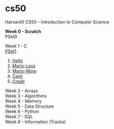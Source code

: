 # cs50
HarvardX CS50 - Introduction to Computer Science <br>

<b>Week 0 - Scratch</b> <br>
PSet0<br>

Week 1 - C <br>
<a href ="https://github.com/aaryarajoju/cs50/tree/main/Week%201%20-%20C%20(P%20Set%201)">PSet1</a><br>
<ol>
  <li><a href = "https://github.com/aaryarajoju/cs50/blob/main/Week%201%20-%20C%20(P%20Set%201)/1)hello.c">Hello</a></li>
  <li><a href = "https://github.com/aaryarajoju/cs50/blob/main/Week%201%20-%20C%20(P%20Set%201)/2)mario-less.c">Mario-Less</a></li>
  <li><a href = "https://github.com/aaryarajoju/cs50/blob/main/Week%201%20-%20C%20(P%20Set%201)/2)mario-more.c">Mario-More</a></li>
  <li><a href = "https://github.com/aaryarajoju/cs50/blob/main/Week%201%20-%20C%20(P%20Set%201)/3)cash.c">Cash</a></li>
  <li><a href = "https://github.com/aaryarajoju/cs50/blob/main/Week%201%20-%20C%20(P%20Set%201)/3)credit.c">Credit</a></li>
</ol>

Week 2 - Arrays <br>
Week 3 - Algorithms <br>
Week 4 - Memory <br>
Week 5 - Data Structure <br>
Week 6 - Python <br>
Week 7 - SQL <br>
Week 8 - Information (Tracks) <br>
